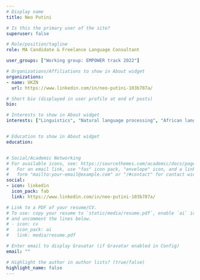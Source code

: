 ```yaml
---
# Display name
title: Neo Putini

# Is this the primary user of the site?
superuser: false

# Role/position/tagline
role: MA Candidate & Freelance Language Consultant

user_groups: ["Working group: EMPOWER track 2022"]

# Organizations/Affiliations to show in About widget
organizations:
- name: UKZN
  url: https://www.linkedin.com/in/neo-putini-103b787a/

# Short bio (displayed in user profile at end of posts)
bio: 

# Interests to show in About widget
interests: ["Linguistics", "Natural language processing", "African languages", "Digital humanities"]


# Education to show in About widget
education:


# Social/Academic Networking
# For available icons, see: https://sourcethemes.com/academic/docs/page-builder/#icons
#   For an email link, use "fas" icon pack, "envelope" icon, and a link in the
#   form "mailto:your-email@example.com" or "/#contact" for contact widget.
social:
- icon: linkedin
  icon_pack: fab
  link: https://www.linkedin.com/in/neo-putini-103b787a/

# Link to a PDF of your resume/CV.
# To use: copy your resume to `static/media/resume.pdf`, enable `ai` icons in `params.toml`, 
# and uncomment the lines below.
# - icon: cv
#   icon_pack: ai
#   link: media/resume.pdf

# Enter email to display Gravatar (if Gravatar enabled in Config)
email: ""

# Highlight the author in author lists? (true/false)
highlight_name: false
---
```



